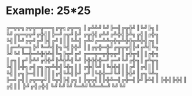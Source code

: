 # Example: 25*25
╔═╦╦╗╔╦╦═╦══╗╔╦╗╔╦═╗
║╔╩╩╝╚╝╠═╣╔╦╬╝║╚╝╠╗║
╚╝╔╦═╦╦╝╔╬╣║╠═╝╔╦╝╠╝
╔╦╬╣╔╩╝╔╩╬╣╠╩╗╔╣║╔╬╗
╚╣║╚╝╔╦╝╔╝╠╣╔╝║║║╚╩╣
╔╩╝╔═╩╩╦╬╦╩╬╬╦╩╬╣╔╗║
║╔═╩╦═╗╠╝╚═╩╣╠╗╚╣╠╬╝
║║╔╦╬═╬╝╔╦╦╦╣╠╝╔╩╣╚╗
╚╝╚╝╚═╬═╩╬╬╩╣╚╗╠╦╝╔╝
╔══╦═╦╬╦╦╝║╔╬╦╣║║╔╬╗
║╔╗║╔╝╠╩╝╔╬╬╝╠╩╬╩╣╚╝
╠╬╬╬╬═╝╔═╝╚╝╔╬╗║╔╩╦╗
╚╣║╠╬╗╔╣╔╗╔╦╩╬╣╚╬╗║║
╔╬╣╚╝║╚╬╬╣║║╔╝║╔╣║║║
╚╣║╔╗╠═╣║║║║║╔╣╚╩╣╠╝
╔╝║╚╬╬═╝╚╝║╠╬╝║╔╗╚╩╗
╠═╝╔╣║╔╦═╦╝║╚╦╣╠╣╔╗║
╠╦╦╣║╠╬╩═╣╔╬═╣╠╝╠╩╣║
╠╬╣╠╬╣║ ╔╣║║ ╠╝╔╣╔╬╣
╚╝╚╝╚╝╚═╩╝╚╩═╩═╝╚╝╚╝
